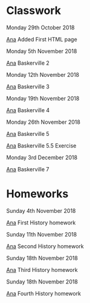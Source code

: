 # Classwork

Monday 29th October 2018

[Ana](https://anastasiaeo.github.io/john.baskerville/baskerville.html) Added First HTML page

Monday 5th November 2018
 
[Ana](https://anastasiaeo.github.io/john.baskerville/baskerville2.html) Baskerville 2 

Monday 12th November 2018

[Ana](https://anastasiaeo.github.io/john.baskerville/baskerville3.html) Baskerville 3

Monday 19th November 2018

[Ana](https://anastasiaeo.github.io/john.baskerville/baskerville4.html) Baskerville 4

Monday 26th November 2018

[Ana](https://anastasiaeo.github.io/john.baskerville/baskerville5.html) Baskerville 5

[Ana](https://anastasiaeo.github.io/john.baskerville/baskerville6.html) Baskerville 5.5 Exercise 

Monday 3rd December 2018

[Ana](https://anastasiaeo.github.io/john.baskerville/baskerville7.html) Baskerville 7

# Homeworks

Sunday 4th November 2018

[Ana](https://anastasiaeo.github.io/john.baskerville/historyhomework1.html) First History homework
 
Sunday 11th November 2018

[Ana](https://anastasiaeo.github.io/john.baskerville/historyhomework2.html) Second History homework

Sunday 18th November 2018

[Ana](https://anastasiaeo.github.io/john.baskerville/historyhomework3.html) Third History homework

Sunday 18th November 2018

[Ana](https://anastasiaeo.github.io/john.baskerville/historyhomework4.html) Fourth History homework
